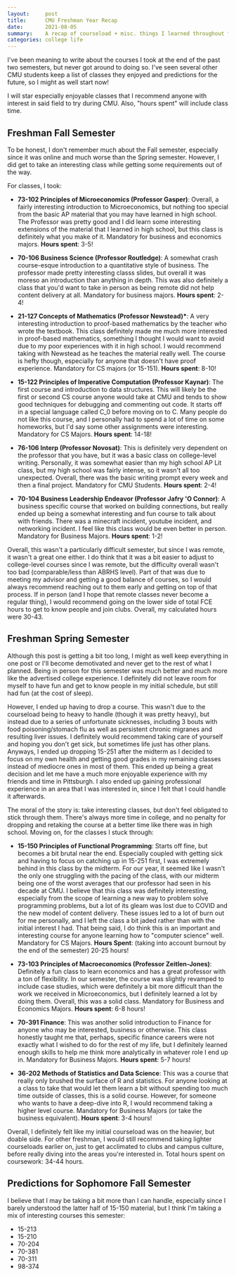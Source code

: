 ```yaml
---
layout:     post
title:      CMU Freshman Year Recap
date:       2021-08-05
summary:    A recap of courseload + misc. things I learned throughout freshman year. 
categories: college life
---
```


I've been meaning to write about the courses I took at the end of the past two semesters, but never got around to doing so. I've seen
several other CMU students keep a list of classes they enjoyed and predictions for the future, so I might as well start now!

I will star especially enjoyable classes that I recommend anyone with interest in said field to try during CMU. Also, "hours spent" will include class time. 

## Freshman Fall Semester

To be honest, I don't remember much about the Fall semester, especially since it was online and much worse than the Spring semester. However, I did
get to take an interesting class while getting some requirements out of the way. 

For classes, I took: 

* **73-102 Principles of Microeconomics (Professor Gasper)**: Overall, a fairly interesting introduction to Microeconomics, but nothing too special from
the basic AP material that you may have learned in high school. The Professor was pretty good and I did learn some interesting extensions of the material that I learned in high school, but this class is definitely what you make of it. Mandatory for business and economics majors. **Hours spent**: 3-5!

* **70-106 Business Science (Professor Routledge)**: A somewhat crash course-esque introduction to a quantitative style of business. The professor made pretty interesting classs slides, but overall it was moreso an introduction than anything in depth. This was also definitely a class that you'd want to take in person as being remote did not help content delivery at all. Mandatory for business majors. **Hours spent**: 2-4!

* **21-127 Concepts of Mathematics (Professor Newstead)\***: A very interesting introduction to proof-based mathematics by the teacher who wrote the textbook. This class definitely made me much more interested in proof-based mathematics, something I thought I would want to avoid due to my poor experiences with it in high school. I would recommend taking with Newstead as he teaches the material really well. The course is hefty though, especially for anyone that doesn't have proof experience. Mandatory for CS majors (or 15-151). **Hours spent**: 8-10!

* **15-122 Principles of Imperative Computation (Professor Kaynar)**: The first course and introduction to data structures. This will likely be the first or second CS course anyone would take at CMU and tends to show good techniques for debugging and commenting out code. It starts off in a special language called C_0 before moving on to C. Many people do not like this course, and I personally had to spend a lot of time on some homeworks, but I'd say some other assignments were interesting. Mandatory for CS Majors. **Hours spent**: 14-18!

*  **76-106 Interp (Professor Novosat)**: This is definitely very dependent on the professor that you have, but it was a basic class on college-level writing. Personally, it was somewhat easier than my high school AP Lit class, but my high school was fairly intense, so it wasn't all too unexpected. Overall, there was the basic writing prompt every week and then a final project. Mandatory for CMU Students. **Hours spent**: 2-4!

* **70-104 Business Leadership Endeavor (Professor Jafry 'O Connor)**: A business specific course that worked on building connections, but really ended up being a somewhat interesting and fun course to talk about with friends. There was a minecraft incident, youtube incident, and networking incident. I feel like this class would be even better in person. Mandatory for Business Majors. **Hours spent**: 1-2!

Overall, this wasn't a particularly difficult semester, but since I was remote, it wasn't a great one either. I do think that it was a bit easier to adjust to college-level courses since I was remote, but the difficulty overall wasn't too bad (comparable/less than ABRHS level). Part of that was due to meeting my advisor and getting a good balance of courses, so I would always recommend reaching out to them early and getting on top of that process. If in person (and I hope that remote classes never become a regular thing), I would recommend going on the lower side of total FCE hours to get to know people and join clubs. Overall, my calculated hours were 30-43. 

## Freshman Spring Semester

Although this post is getting a bit too long, I might as well keep everything in one post or I'll become demotivated and never get to the rest of what I planned. Being in person for this semester was much better and much more like the advertised college experience. I definitely did not leave room for myself to have fun and get to know people in my initial schedule, but still had fun (at the cost of sleep). 

However, I ended up having to drop a course. This wasn't due to the courseload being to heavy to handle (though it was pretty heavy), but instead due to a series of unfortunate sicknesses, including 3 bouts with food poisoning/stomach flu as well as persistent chronic migranes and resulting liver issues. I definitely would recommend taking care of yourself and hoping you don't get sick, but sometimes life just has other plans. Anyways, I ended up dropping 15-251 after the midterm as I decided to focus on my own health and getting good grades in my remaining classes instead of mediocre ones in most of them. This ended up being a great decision and let me have a much more enjoyable experience with my friends and time in Pittsburgh. I also ended up gaining professional experience in an area that I was interested in, since I felt that I could handle it afterwards. 

The moral of the story is: take interesting classes, but don't feel obligated to stick through them. There's always more time in college, and no penalty for dropping and retaking the course at a better time like there was in high school. Moving on, for the classes I stuck through: 

* **15-150 Principles of Functional Programming**: Starts off fine, but becomes a bit brutal near the end. Especially coupled with getting sick and having to focus on catching up in 15-251 first, I was extremely behind in this class by the midterm. For our year, it seemed like I wasn't the only one struggling with the pacing of the class, with our midterm being one of the worst averages that our professor had seen in his decade at CMU. I believe that this class was definitely interesting, especially from the scope of learning a new way to problem solve programming problems, but a lot of its gleam was lost due to COVID and the new model of content delivery. These issues led to a lot of burn out for me personally, and I left the class a bit jaded rather than with the initial interest I had. That being said, I do think this is an important and interesting course for anyone learning how to "computer science" well. Mandatory for CS Majors. **Hours Spent**: (taking into account burnout by the end of the semester) 20-25 hours!

* **73-103 Principles of Macroeconomics (Professor Zeitlen-Jones)**: Definitely a fun class to learn economics and has a great professor with a ton of flexibility. In our semester, the course was slightly revamped to include case studies, which were definitely a bit more difficult than the work we received in Microeconomics, but I definitely learned a lot by doing them. Overall, this was a  solid class. Mandatory for Business and Economics Majors. **Hours spent**: 6-8 hours!

* **70-391 Finance**: This was another solid introduction to Finance for anyone who may be interested, business or otherwise. This class honestly taught me that, perhaps, specific finance careers were not exactly what I wished to do for the rest of my life, but I definitely learned enough skills to help me think more analytically in whatever role I end up in. Mandatory for Business Majors. **Hours spent**: 5-7 hours!

* **36-202 Methods of Statistics and Data Science**: This was a course that really only brushed the surface of R and statistics. For anyone looking at a class to take that would let them learn a bit without spending too much time outside of classes, this is a solid course. However, for someone who wants to have a deep-dive into R, I would recommend taking a higher level course. Mandatory for Business Majors (or take the business equivalent). **Hours spent**: 3-4 hours!

Overall, I definitely felt like my initial courseload was on the heavier, but doable side. For other freshman, I would still recommend taking lighter courseloads earlier on, just to get acclimated to clubs and campus culture, before really diving into the areas you're interested in. Total hours spent on coursework: 34-44 hours. 

## Predictions for Sophomore Fall Semester

I believe that I may be taking a bit more than I can handle, especially since I barely understood the latter half of 15-150 material, but I think I'm taking a mix of interesting courses this semester: 

* 15-213 
* 15-210
* 70-204
* 70-381
* 70-311
* 98-374